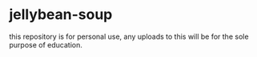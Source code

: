 # jellybean-soup

this repository is for personal use, any uploads to this will be for the sole purpose of education. 
